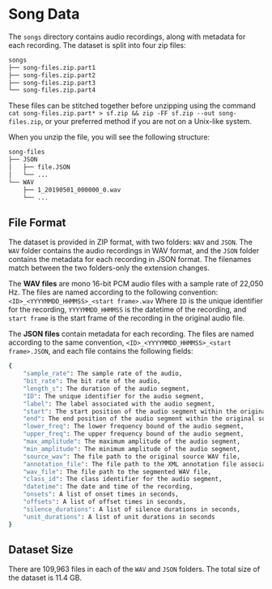 # Song Data

The `songs` directory contains audio recordings, along with metadata for each
recording. The dataset is split into four zip files: 

```bash
songs
├── song-files.zip.part1
├── song-files.zip.part2
├── song-files.zip.part3
└── song-files.zip.part4
```

These files can be stitched together before unzipping using the command `cat
song-files.zip.part* > sf.zip && zip -FF sf.zip --out song-files.zip`, or your
preferred method if you are not on a Unix-like system.

When you unzip the file, you will see the following structure:

```bash
song-files
├── JSON
│   ├── file.JSON
│   └── ...
└── WAV
    ├── 1_20190501_000000_0.wav
    └── ...
```

## File Format

The dataset is provided in ZIP format, with two folders: `WAV` and `JSON`. The
`WAV` folder contains the audio recordings in WAV format, and the `JSON` folder
contains the metadata for each recording in JSON format. The filenames match
between the two folders-only the extension changes.


The **WAV files** are mono 16-bit PCM audio files with a sample rate of 22,050 Hz.
The files are named according to the following convention:
`<ID>_<YYYYMMDD_HHMMSS>_<start frame>.wav`
Where `ID` is the unique identifier for the recording, `YYYYMMDD_HHMMSS` is the
datetime of the recording, and `start frame` is the
start frame of the recording in the original audio file.

The **JSON files** contain metadata for each recording. The files are named
according to the same convention, `<ID>_<YYYYMMDD_HHMMSS>_<start frame>.JSON`, and
each file contains the following fields:


```bash
{
    "sample_rate": The sample rate of the audio,
    "bit_rate": The bit rate of the audio,
    "length_s": The duration of the audio segment,
    "ID": The unique identifier for the audio segment,
    "label": The label associated with the audio segment,
    "start": The start position of the audio segment within the original source file,
    "end": The end position of the audio segment within the original source file,
    "lower_freq": The lower frequency bound of the audio segment,
    "upper_freq": The upper frequency bound of the audio segment,
    "max_amplitude": The maximum amplitude of the audio segment,
    "min_amplitude": The minimum amplitude of the audio segment,
    "source_wav": The file path to the original source WAV file,
    "annotation_file": The file path to the XML annotation file associated with the audio,
    "wav_file": The file path to the segmented WAV file,
    "class_id": The class identifier for the audio segment,
    "datetime": The date and time of the recording,
    "onsets": A list of onset times in seconds,
    "offsets": A list of offset times in seconds,
    "silence_durations": A list of silence durations in seconds,
    "unit_durations": A list of unit durations in seconds
}
```

## Dataset Size

There are 109,963 files in each of the `WAV` and `JSON` folders. The total size of the dataset is 11.4 GB.

